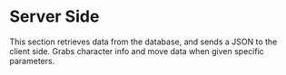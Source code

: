 # Server Side

This section retrieves data from the database, and sends a JSON to the client side.
Grabs character info and move data when given specific parameters.